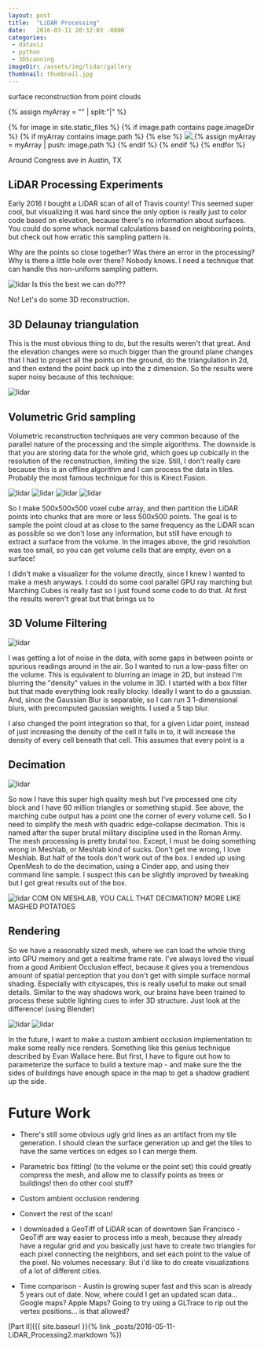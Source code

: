```yaml
---
layout: post
title:  "LiDAR Processing"
date:   2016-03-11 20:32:03 -0800
categories: 
 - dataviz
 - python
 - 3DScanning
imageDir: /assets/img/lidar/gallery
thumbnail: thumbnail.jpg
---
```


surface reconstruction from point clouds

<script type="text/javascript">
  window.onload = function() {
    var container = document.getElementById('grid');
    var wall = new Masonry( container, {
      columnWidth: 200
    });
  };
  </script>

<div id="grid">
{% assign myArray = "" | split:"|"  %}

{% for image in site.static_files %}
  {% if image.path contains page.imageDir %}
  {% if myArray contains image.path %}
  {% else %}
<a href="{{image.path}}"> <img src="{{image.path}}"/> </a>
  {% assign myArray = myArray | push: image.path %}
  {% endif %}
  {% endif %}
{% endfor %}
</div>


Around Congress ave in Austin, TX

## LiDAR Processing Experiments ##

Early 2016 I bought a LiDAR scan of all of Travis county! This seemed super cool, but visualizing it was hard since the only option is really just to color code based on elevation, because there's no information about surfaces. You could do some whack normal calculations based on neighboring points, but check out how erratic this sampling pattern is.

Why are the points so close together? Was there an error in the processing? Why is there a little hole over there? Nobody knows. I need a technique that can handle this non-uniform sampling pattern. 

 

 
![lidar](/assets/img/lidar/points.jpg)
Is this the best we can do???

No! Let's do some 3D reconstruction.

## 3D Delaunay triangulation

This is the most obvious thing to do, but the results weren't that great. And the elevation changes were so much bigger than the ground plane changes that I had to project all the points on the ground, do the triangulation in 2d, and then extend the point back up into the z dimension. So the results were super noisy because of this technique:

![lidar](/assets/img/lidar/triangulation.jpg)


## Volumetric Grid sampling ##

Volumetric reconstruction techniques are very common because of the parallel nature of the processing and the simple algorithms. The downside is that you are storing data for the whole grid, which goes up cubically in the resolution of the reconstruction, limiting the size. Still, I don't really care because this is an offline algorithm and I can process the data in tiles. Probably the most famous technique for this is Kinect Fusion. 

![lidar](/assets/img/lidar/volume.jpg)
![lidar](/assets/img/lidar/marchingCubes.jpg)
![lidar](/assets/img/lidar/gaps.jpg)
![lidar](/assets/img/lidar/smooth.jpg)

So I make 500x500x500 voxel cube array, and then partition the LiDAR points into chunks that are more or less 500x500 points. The goal is to sample the point cloud at as close to the same frequency as the LiDAR scan as possible so we don't lose any information, but still have enough to extract a surface from the volume. In the images above, the grid resolution was too small, so you can get volume cells that are empty, even on a surface!

I didn't make a visualizer for the volume directly, since I knew I wanted to make a mesh anyways. I could do some cool parallel GPU ray marching but Marching Cubes is really fast so I just found some code to do that. At first the results weren't great but that brings us to 

## 3D Volume Filtering ##
![lidar](/assets/img/lidar/blur.jpg)

I was getting a lot of noise in the data, with some gaps in between points or spurious readings around in the air. So I wanted to run a low-pass filter on the volume. This is equivalent to blurring an image in 2D, but instead I'm blurring the "density" values in the volume in 3D. I started with a box filter but that made everything look really blocky. Ideally I want to do a gaussian. And, since the Gaussian Blur is separable, so I can run 3 1-dimensional blurs, with precomputed gaussian weights. I used a 5 tap blur. 

I also changed the point integration so that, for a given Lidar point, instead of just increasing the density of the cell it falls in to, it will increase the density of every cell beneath that cell. This assumes that every point is a 

 
 
## Decimation ##
![lidar](/assets/img/lidar/dec.jpg)
 
So now I have this super high quality mesh but I've processed one city block and I have 60 million triangles or something stupid. See above, the marching cube output has a point one the corner of every volume cell. So I need to simplify the mesh with quadric edge-collapse decimation. This is named after the super brutal military discipline used in the Roman Army. The mesh processing is pretty brutal too. Except, I must be doing something wrong in Meshlab, or Meshlab kind of sucks. Don't get me wrong, I love Meshlab. But half of the tools don't work out of the box. I ended up using OpenMesh to do the decimation, using a Cinder app, and using their command line sample. I suspect this can be slightly improved by tweaking but I got great results out of the box. 
 
![lidar](/assets/img/lidar/meshlab.jpg)
COM ON MESHLAB, YOU CALL THAT DECIMATION? MORE LIKE MASHED POTATOES

## Rendering ##

So we have a reasonably sized mesh, where we can load the whole thing into GPU memory and get a realtime frame rate. I've always loved the visual from a good Ambient Occlusion effect, because it gives you a tremendous amount of spatial perception that you don't get with simple surface normal shading. Especially with cityscapes, this is really useful to make out small details. Similar to the way shadows work, our brains have been trained to process these subtle lighting cues to infer 3D structure. Just look at the difference! (using Blender)


![lidar](/assets/img/lidar/blender.jpg) 
![lidar](/assets/img/lidar/ao.jpg)



In the future, I want to make a custom ambient occlusion implementation to make some really nice renders. Something like this genius technique described by Evan Wallace here. But first, I have to figure out how to parameterize the surface to build a texture map - and make sure the the sides of buildings have enough space in the map to get a shadow gradient up the side. 

 
# Future Work #

 * There's still some obvious ugly grid lines as an artifact from my tile generation. I should clean the surface generation up and get the tiles to have the same vertices on edges so I can merge them.

 * Parametric box fitting! (to the volume or the point set) this could greatly compress the mesh, and allow me to classify points as trees or buildings! then do other cool stuff?

 * Custom ambient occlusion rendering

 * Convert the rest of the scan! 

 * I downloaded a GeoTiff of LiDAR scan of downtown San Francisco - GeoTiff are way easier to process into a mesh, because they already have a regular grid and you basically just have to create two triangles for each pixel connecting the neighbors, and set each point to the value of the pixel. No volumes necessary. But i'd like to do create visualizations of a lot of different cities.

 * Time comparison - Austin is growing super fast and this scan is already 5 years out of date. Now, where could I get an updated scan data... Google maps? Apple Maps? Going to try using a GLTrace to rip out the vertex positions... is that allowed? 


[Part II]({{ site.baseurl }}{% link _posts/2016-05-11-LiDAR_Processing2.markdown %})

